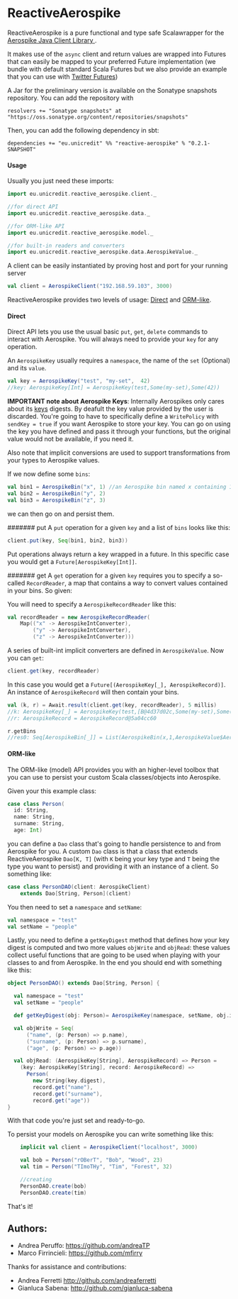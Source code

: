 # ReactiveAerospike

 ReactiveAerospike is a pure functional and type safe Scalawrapper for the [Aerospike Java Client Library
](https://github.com/aerospike/aerospike-client-java).

 It makes use of the `async` client and return values are wrapped into Futures that can easily be mapped to your preferred Future implementation (we bundle with default standard Scala Futures but we also provide an example that you can use with [Twitter Futures](https://github.com/twitter/util#futures))

 A Jar for the preliminary version is available on the Sonatype snapshots repository. You can add the repository with

    resolvers += "Sonatype snapshots" at "https://oss.sonatype.org/content/repositories/snapshots"

Then, you can add the following dependency in sbt:

    dependencies += "eu.unicredit" %% "reactive-aerospike" % "0.2.1-SNAPSHOT"

#### Usage
Usually you just need these imports:

```scala
import eu.unicredit.reactive_aerospike.client._

//for direct API
import eu.unicredit.reactive_aerospike.data._

//for ORM-like API
import eu.unicredit.reactive_aerospike.model._

//for built-in readers and converters
import eu.unicredit.reactive_aerospike.data.AerospikeValue._

```

A client can be easily instantiated by proving host and port for your running server

```scala
val client = AerospikeClient("192.168.59.103", 3000)
```

ReactiveAerospike provides two levels of usage: [Direct](#direct) and [ORM-like](#orm-like).

#### Direct

Direct API lets you use the usual basic `put`, `get`, `delete` commands to interact with Aerospike.
You will always need to provide your `key` for any operation.

An `AerospikeKey` usually requires a `namespace`, the name of the `set` (Optional) and its `value`.

```scala
val key = AerospikeKey("test", "my-set",  42)
//key: AerospikeKey[Int] = AerospikeKey(test,Some(my-set),Some(42))
```

**IMPORTANT note about Aerospike Keys**: Internally Aerospikes only cares about its [keys](https://github.com/aerospike/aerospike-client-java/blob/master/client/src/com/aerospike/client/Key.java) digests. By deafult the key value provided by the user is discarded. You're going to have to specifically define a `WritePolicy` with `sendKey = true` if you want Aerospike to store your key. 
You can go on using the key you have defined and pass it through your functions, but the original value would not be available, if you need it.

Also note that implicit conversions are used to support transformations from your types to Aerospike values.

If we now define some `bins`:

```scala
val bin1 = AerospikeBin("x", 1) //an Aerospike bin named x containing 1
val bin2 = AerospikeBin("y", 2)
val bin3 = AerospikeBin("z", 3)
```

we can then go on and persist them.

####### put
A `put` operation for a given `key` and a list of `bins` looks like this:
```scala
client.put(key, Seq(bin1, bin2, bin3))
```
Put operations always return a key wrapped in a future.
In this specific case you would get a `Future[AerospikeKey[Int]]`.

####### get
A `get` operation for a given `key` requires you to specify a so-called `RecordReader`, a map that contains a way to convert values contained in your bins. So given:

You will need to specify a `AerospikeRecordReader` like this:

```scala
val recordReader = new AerospikeRecordReader(
    Map(("x" -> AerospikeIntConverter),
        ("y" -> AerospikeIntConverter),
        ("z" -> AerospikeIntConverter)))
```

A series of built-int implicit converters are defined in `AerospikeValue`. 
Now you can `get`:

```scala
client.get(key, recordReader)
```

In this case you would get a `Future[(AerospikeKey[_], AerospikeRecord)]`.
An instance of `AerospikeRecord` will then contain your bins.

```scala
val (k, r) = Await.result(client.get(key, recordReader), 5 millis)
//k: AerospikeKey[_] = AerospikeKey(test,[B@4d37d02c,Some(my-set),Some(0))
//r: AerospikeRecord = AerospikeRecord@5a04cc60 
```

```scala
r.getBins
//res0: Seq[AerospikeBin[_]] = List(AerospikeBin(x,1,AerospikeValue$AerospikeIntConverter$@58dd0316), AerospikeBin(y,2,AerospikeValue$AerospikeIntConverter$@58dd0316), AerospikeBin(z,3,AerospikeValue$AerospikeIntConverter$@58dd0316))
```

#### ORM-like
The ORM-like (model) API provides you with an higher-level toolbox that you can use to persist your custom Scala classes/objects into Aerospike.

Given your this example class:
```scala
case class Person(
  id: String,
  name: String,
  surname: String,
  age: Int) 
```

you can define a `Dao` class that's going to handle persistence to and from Aerospike for you.
A custom `Dao` class is that a class that extends ReactiveAerospike `Dao[K, T]` (with `K` being your key type and `T` being the type you want to persist) and providing it with an instance of a client. So something like:
```scala
case class PersonDAO(client: AerospikeClient) 
    extends Dao[String, Person](client)
```
You then need to set a `namespace` and `setName`:
```scala
val namespace = "test"
val setName = "people"
```
Lastly, you need to define a `getKeyDigest` method that defines how your key digest is computed and two more values `objWrite` and `objRead`: these values collect useful functions that are going to be used when playing with your classes to and from Aerospike.
In the end you should end with something like this:

```scala
object PersonDAO() extends Dao[String, Person] {

  val namespace = "test"
  val setName = "people"

  def getKeyDigest(obj: Person)= AerospikeKey(namespace, setName, obj.id).digest

  val objWrite = Seq(
      ("name", (p: Person) => p.name),
      ("surname", (p: Person) => p.surname),
      ("age", (p: Person) => p.age))

  val objRead: (AerospikeKey[String], AerospikeRecord) => Person =
    (key: AerospikeKey[String], record: AerospikeRecord) =>
      Person(
        new String(key.digest),
        record.get("name"),
        record.get("surname"),
        record.get("age"))
}
```

With that code you're just set and ready-to-go.

To persist your models on Aerospike you can write something like this:

```scala
    implicit val client = AerospikeClient("localhost", 3000)

    val bob = Person("rOBerT", "Bob", "Wood", 23)
    val tim = Person("TImoTHy", "Tim", "Forest", 32)

    //creating
    PersonDAO.create(bob)
    PersonDAO.create(tim)
```

That's it!

## Authors:
* Andrea Peruffo: <https://github.com/andreaTP>
* Marco Firrincieli: <https://github.com/mfirry>

Thanks for assistance and contributions:

* Andrea Ferretti <http://github.com/andreaferretti>
* Gianluca Sabena: <http://github.com/gianluca-sabena>



